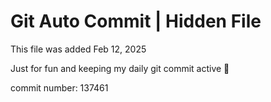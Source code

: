 # Git Auto Commit | Hidden File

This file was added Feb 12, 2025

Just for fun and keeping my daily git commit active 🤪

commit number: 137461
